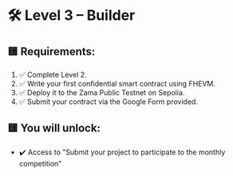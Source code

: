 # 🛠️ Level 3 – Builder


## 🟨 Requirements:
1. ✅ Complete Level 2.
2. ✅ Write your first confidential smart contract using FHEVM.
3. ✅ Deploy it to the Zama Public Testnet on Sepolia.
4. ✅ Submit your contract via the Google Form provided.

## 🟨 You will unlock:
- ✔️ Access to "Submit your project to participate to the monthly competition"

